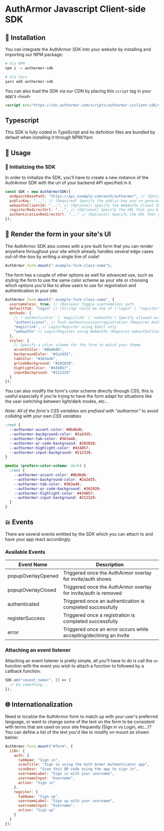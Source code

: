 # AuthArmor Javascript Client-side SDK

## 🏁 Installation

You can integrate the AuthArmor SDK into your website by installing and importing our NPM package:

```bash
# Via NPM
npm i -s autharmor-sdk

# Via Yarn
yarn add autharmor-sdk
```

You can also load the SDK via our CDN by placing this `script` tag in your app's `<head>`

```html
<script src="https://cdn.autharmor.com/scripts/autharmor-jsclient-sdk/v2.0.0/autharmor-jsclient-sdk_v2.0.0.js"></script>
```

## Typescript

This SDK is fully coded in TypeScript and its definition files are bundled by default when installing it through NPM/Yarn

## 🧭 Usage

### 🚀 Initializing the SDK

In order to initialize the SDK, you'll have to create a new instance of the AuthArmor SDK with the url of your backend API specified in it.

```javascript
const SDK = new AuthArmorSDK({
  endpointBasePath: "https://api.example.com/auth/autharmor", // (Optional) specify your backend's url
  publicKey: "...", // (Required) Specify the public-key you've generated from the AuthArmor Dashboard
  webauthnClientId: "...", // (Optional) Specify the WebAuthn Client ID you've generated from the AuthArmor Dashboard
  registerRedirectUrl: "...", // (Optional) Specify the URL that you'd like to redirect the user to after registering
  authenticationRedirectUrl: "..." // (Optional) Specify the URL that you'd like to redirect the user to after logging in
});
```

## 📃 Render the form in your site's UI

The AuthArmor SDK also comes with a pre-built form that you can render anywhere throughout your site which already handles several edge cases out-of-the-box by writing a single line of code!

```js
AuthArmor.form.mount(".example-form-class-name");
```

The form has a couple of other options as well for advanced use, such as styling the form to use the same color scheme as your site or choosing which options you'd like to allow users to use for registration and authentication in your site.

```js
AuthArmor.form.mount(".example-form-class-name", {
  usernameless: true, // (Boolean) Toggle usernameless auth
  defaultTab: "login" // (String) Could be one of ("login" | "register"), specifies tab that's going to be selected once the user lands in the page
  methods: [
    // ('authenticator' | 'magiclink' | 'webauthn') Specify allowed authentication methods
    "authenticator", // Push authentication/registration (Requires AuthArmor app)
    "magiclink", // Login/Register using Email only
    "webauthn" // Login/Register using WebAuthn (Requires webauthnClientId to be specified)
  ],
  styles: {
    // Specify a color scheme for the form to match your theme
    accentColor: "#0bdbdb",
    backgroundColor: "#2a2d35",
    tabColor: "#363a46",
    qrCodeBackground: "#202020",
    highlightColor: "#434857",
    inputBackground: "#212329"
  }
});
```

You can also modify the form's color scheme directly through CSS, this is useful especially if you're trying to have the form adapt for situations like the user switching between light/dark modes, etc...

_Note: All of the form's CSS variables are prefixed with "autharmor" to avoid colliding with your own CSS variables_

```css
:root {
  --autharmor-accent-color: #0bdbdb;
  --autharmor-background-color: #2a2d35;
  --autharmor-tab-color: #363a46;
  --autharmor-qr-code-background: #202020;
  --autharmor-highlight-color: #434857;
  --autharmor-input-background: #212329;
}

@media (prefers-color-scheme: dark) {
  :root {
    --autharmor-accent-color: #0bdbdb;
    --autharmor-background-color: #2a2d35;
    --autharmor-tab-color: #363a46;
    --autharmor-qr-code-background: #202020;
    --autharmor-highlight-color: #434857;
    --autharmor-input-background: #212329;
  }
}
```

## 💥 Events

There are several events emitted by the SDK which you can attach to and have your app react accordingly.

### Available Events

| Event Name         | Description                                                        |
| ------------------ | ------------------------------------------------------------------ |
| popupOverlayOpened | Triggered once the AuthArmor overlay for invite/auth shows         |
| popupOverlayClosed | Triggered once the AuthArmor overlay for invite/auth is removed    |
| authenticated      | Triggered once an authentication is completed successfully         |
| registerSuccess    | Triggered once a registration is completed successfully            |
| error              | Triggered once an error occurs while accepting/declining an invite |

### Attaching an event listener

Attaching an event listener is pretty simple, all you'll have to do is call the `on` function with the event you wish to attach a function to followed by a callback function:

```javascript
SDK.on("<event_name>", () => {
  // Do something...
});
```

## 🌐 Internationalization

Need to localize the AuthArmor form to match up with your user's preferred language, or want to change some of the text on the form to be consistent with terms that are used on your site frequently (Sign in vs Login, etc...)? You can define a list of the text you'd like to modify on mount as shown below:

```js
AuthArmor.form.mount("#form", {
  i18n: {
    auth: {
      tabName: "Sign in",
      scanTitle: "Sign in using the Auth Armor Authenticator app",
      scanDesc: "Scan this QR code using the app to sign in",
      usernameLabel: "Sign in with your username",
      usernameInput: "Username",
      action: "Sign in"
    },
    register: {
      tabName: "Sign up",
      usernameLabel: "Sign up with your username",
      usernameInput: "Username",
      action: "Sign up"
    }
  }
});
```
